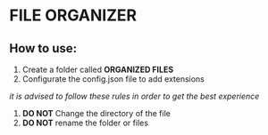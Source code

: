 # FILE ORGANIZER

## How to use:

1. Create a folder called __ORGANIZED FILES__
2. Configurate the config.json file to add extensions

*it is advised to follow these rules in order to get the best experience*

1. __DO NOT__ Change the directory of the file
2. __DO NOT__ rename the folder or files
